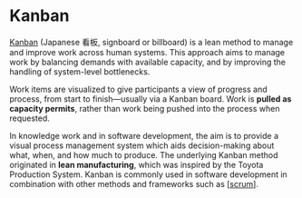 # Kanban

[Kanban](<https://en.wikipedia.org/wiki/Kanban_(development)>) (Japanese 看板, signboard or billboard) is a lean method to manage and improve work across human systems. This approach aims to manage work by balancing demands with available capacity, and by improving the handling of system-level bottlenecks.

Work items are visualized to give participants a view of progress and process, from start to finish—usually via a Kanban board. Work is **pulled as capacity permits**, rather than work being pushed into the process when requested.

In knowledge work and in software development, the aim is to provide a visual process management system which aids decision-making about what, when, and how much to produce. The underlying Kanban method originated in **lean manufacturing**, which was inspired by the Toyota Production System. Kanban is commonly used in software development in combination with other methods and frameworks such as [[scrum]].

[//begin]: # "Autogenerated link references for markdown compatibility"
[scrum]: scrum "Scrum"
[//end]: # "Autogenerated link references"
